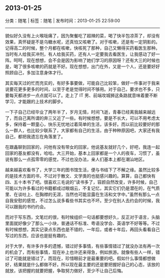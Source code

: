 ## 2013-01-25

分类：随笔 | 标签：随笔 | 发布时间：2013-01-25 22:59:00

___

貌似好久没有上火喉咙痛了，因为聚餐吃了超辣的菜，喝了快半包凉茶了，却没有效果，真怀疑是不是乌糖水呢，还真怕又咳嗽了。对于咳嗽，还是有一定阴影的。记得高二的时候，整个月都在咳嗽，快咳死了那种，自己又懒得买药看医生那种。当时有人给我买冲剂，有人给我买药，还有人一定要我去看医生，让我感动了好一阵。呵呵，现在想想，会不会是因为影响了她们学习的原因呀？还有大三的时候也是，喝了很多咳嗽的药就是不好。现在想想，出门在外，又是一个人，还是要好好照顾自己，多加注意身体才行。

其实每天过的忙而充实的，有好多事要做，可能自己比较笨，做好一件事对于我来说要花更多更多的时间，以至于老是觉得时间不够用。对于自己，要求也不多，只要每天都进步一点点就可以了。走上了 IT 男、前端攻城狮这条路就意味着要不断学习，才能跟的上技术的脚步。

一下子自己已经毕业了两年半了，岁月无情，时间飞逝，青春已经离我越来越远了，而自己离所谓的奔三又近了一些。有时候想想，要是不长大，可以不用考虑太多，保持着一颗童心，快乐无忧地过着简单的生活，该多好。而以前比较要好的那么一群人，也比较少联系了，大家都有自己的生活，由于种种原因吧，大家还有我自己，都把我遗忘在角落里了。
 
在跟鑫聊到回家的，问他有没有带女的回家，他说基友就好几个，好吧，我连一起回家的基友都没有，哈哈。大三开始，基本上回家都是一个人的夜车，习惯了，虽说有那么一点孤零零的感觉，不过也没办法，亲人们基本上都在潮汕地区。

越来越喜欢看书了，大学三年的图书馆生活，便与书结下了不解之缘。虽然比较多的是技术方面的书，不过对于散文、文学类的也挺感兴趣的。算算，自己都快有四、五十本书了吧。很喜欢三毛说的“读书多了，容颜自然改变，许多时候，自己可能以为许多看过的书籍都成过眼烟云，不复记忆，其实它们仍是潜在的，在气质里、在谈吐上、在胸襟的无涯，当然也可能显露在生活和文字中。”虽然有那么一点自我安慰的感觉，不过怎么说多看些书其实也不坏。至少在别人去约会的时候，我可以跟我的书约约会。

而对于写东西，文笔烂的很，有时候组织一句话都要想好久，反正对于语言，头脑里面就好像少了那么一小块，普通话不标准、粤语没学会、英语学不好等等。不过有时候想想，其实记录点东西也是不错的，一年后，或者十年后，再回头看看自己写过的东西，应该也是挺有趣的。

对于大学，有许多许多的遗憾，错过好多事情，有些事情错过了就没办法有再一次的机会了，而有些事情，现在补上也许还来得急，例如旅游。就像有些人一样，错过了可能就是错过了，而现在，珍惜眼前才是最重要的吧。假如什么事情都想做好，结果就是什么都做不好。所以现在最主要的还是要把握好自己的心态，该放的就放，该把握的就要把握，争取努力做好，至少不让自己后悔。